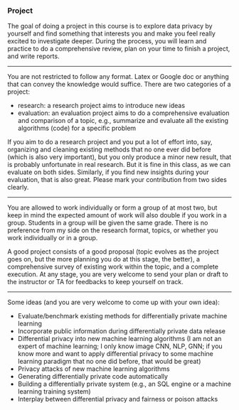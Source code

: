 ### Project



The goal of doing a project in this course is to explore data privacy by yourself and find something that interests you and make you feel really excited to investigate deeper.  During the process, you will learn and practice to do a comprehensive review, plan on your time to finish a project, and write reports.

---
You are not restricted to follow any format.  Latex or Google doc or anything that can convey the knowledge would suffice.  There are two categories of a project: 
 - research: a research project aims to introduce new ideas
 - evaluation: an evaluation project aims to do a comprehensive evaluation and comparison of a topic, e.g., summarize and evaluate all the existing algorithms (code) for a specific problem

If you aim to do a research project and you put a lot of effort into, say, organizing and cleaning existing methods that no one ever did before (which is also very important), but you only produce a minor new result, that is probably unfortunate in real research.  But it is fine in this class, as we can evaluate on both sides.  Similarly, if you find new insights during your evaluation, that is also great.  Please mark your contribution from two sides clearly.

--- 

You are allowed to work individually or form a group of at most two, but keep in mind the expected amount of work will also double if you work in a group.  Students in a group will be given the same grade.  There is no preference from my side on the research format, topics, or whether you work individually or in a group.

A good project consists of a good proposal (topic evolves as the project goes on, but the more planning you do at this stage, the better), a comprehensive survey of existing work within the topic, and a complete execution.  At any stage, you are very welcome to send your plan or draft to the instructor or TA for feedbacks to keep yourself on track.  

---

Some ideas (and you are very welcome to come up with your own idea):
 - Evaluate/benchmark existing methods for differentially private machine learning
 - Incorporate public information during differentially private data release 
 - Differential privacy into new machine learning algorithms (I am not an expert of machine learning; I only know image CNN, NLP, GNN; if you know more and want to apply differential privacy to some machine learning paradigm that no one did before, that would be great)
 - Privacy attacks of new machine learning algorithms
 - Generating differentially private code automatically
 - Building a differentially private system (e.g., an SQL engine or a machine learning training system)
 - Interplay between differential privacy and fairness or poison attacks